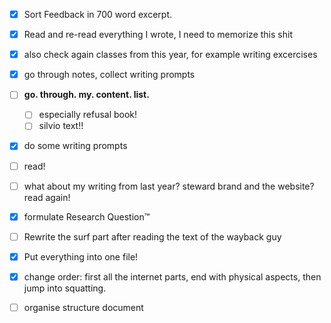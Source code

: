 - [x] Sort Feedback in 700 word excerpt.
- [x] Read and re-read everything I wrote, I need to memorize this shit
- [x] also check again classes from this year, for example writing excercises
- [x] go through notes, collect writing prompts
- [ ] **go. through. my. content. list.**
  - [ ] especially refusal book!
  - [ ] silvio text!!

- [x] do some writing prompts
- [ ] read!
- [ ] what about my writing from last year? steward brand and the website? read again!
- [x] formulate Research Question™️
- [ ] Rewrite the surf part after reading the text of the wayback guy
- [x] Put everything into one file!
- [x] change order: first all the internet parts, end with physical aspects, then jump into squatting.
- [ ] organise structure document

